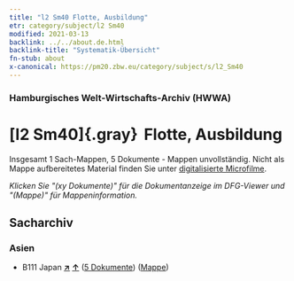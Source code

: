 ```yaml
---
title: "l2 Sm40 Flotte, Ausbildung"
etr: category/subject/l2 Sm40
modified: 2021-03-13
backlink: ../../about.de.html
backlink-title: "Systematik-Übersicht"
fn-stub: about
x-canonical: https://pm20.zbw.eu/category/subject/s/l2_Sm40
---
```


### Hamburgisches Welt-Wirtschafts-Archiv (HWWA)
# [l2 Sm40]{.gray}&#8201; Flotte, Ausbildung&#160; 




Insgesamt 1 Sach-Mappen, 5 Dokumente - Mappen unvollständig.
Nicht als Mappe aufbereitetes Material finden Sie unter [digitalisierte Microfilme](/film/h1_sh.de.html).

_Klicken Sie "(xy Dokumente)" für die Dokumentanzeige im DFG-Viewer und "(Mappe)" für Mappeninformation._

## Sacharchiv




### Asien

- B111 Japan [**&nearr;**](../../../geo/i/141272/about.de.html "Japan (alle Mappen)") [**&uarr;**](../../../geo/about.de.html#B111 "Ländersystematik") (<a href="https://pm20.zbw.eu/dfgview/sh/141272,221492" title="über: Japan : Flotte, Ausbildung" target="_blank">5 Dokumente</a>) ([Mappe](../../../../folder/sh/1412xx/141272/2214xx/221492/about.de.html))


